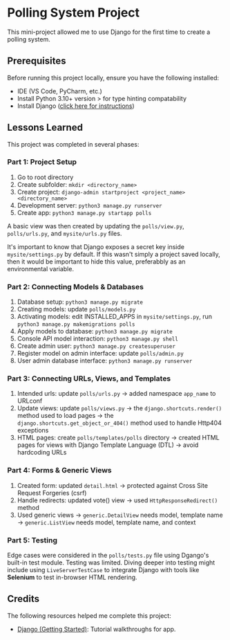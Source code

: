 # Polling System Project

This mini-project allowed me to use Django for the first time to create a polling system.

## Prerequisites

Before running this project locally, ensure you have the following installed:

* IDE (VS Code, PyCharm, etc.)
* Install Python 3.10+ version > for type hinting compatability
* Install Django ([click here for instructions](https://www.djangoproject.com/))

## Lessons Learned

This project was completed in several phases:

### Part 1: Project Setup

1. Go to root directory
2. Create subfolder: `mkdir <directory_name>`
3. Create project: `django-admin startproject <project_name> <directory_name>`
4. Development server: `python3 manage.py runserver`
5. Create app: `python3 manage.py startapp polls`

A basic view was then created by updating the `polls/view.py`, `polls/urls.py`, and `mysite/urls.py` files.

It's important to know that Django exposes a secret key inside `mysite/settings.py` by default. If this wasn't simply a project saved locally, then it would be important to hide this value, preferabbly as an environmental variable. 

### Part 2: Connecting Models & Databases

1. Database setup: `python3 manage.py migrate`
2. Creating models: update `polls/models.py`
3. Activating models: edit INSTALLED_APPS in `mysite/settings.py`, run `python3 manage.py makemigrations polls`
4. Apply models to database: `python3 manage.py migrate`
5. Console API model interaction: `python3 manage.py shell`
6. Create admin user: `python3 manage.py createsuperuser`
7. Register model on admin interface: update `polls/admin.py`
8. User admin database interface: `python3 manage.py runserver`

### Part 3: Connecting URLs, Views, and Templates

1. Intended urls: update `polls/urls.py` -> added namespace `app_name` to URLconf
2. Update views: update `polls/views.py` -> the `django.shortcuts.render()` method used to load pages -> the `django.shortcuts.get_object_or_404()` method used to handle Http404 exceptions
3. HTML pages: create `polls/templates/polls` directory -> created HTML pages for views with Django Template Language (DTL) -> avoid hardcoding URLs

### Part 4: Forms & Generic Views

1. Created form: updated `detail.html` -> protected against Cross Site Request Forgeries (csrf)
2. Handle redirects: updated vote() view -> used `HttpResponseRedirect()` method
3. Used generic views -> `generic.DetailView` needs model, template name -> `generic.ListView` needs model, template name, and context

### Part 5: Testing

Edge cases were considered in the `polls/tests.py` file using Dgango's built-in test module. Testing was limited. Diving deeper into testing might include using `LiveServerTestCase` to integrate Django with tools like **Selenium** to test in-browser HTML rendering.

## Credits

The following resources helped me complete this project:

* [Django (Getting Started)](https://docs.djangoproject.com/en/5.2/intro/): Tutorial walkthroughs for app.